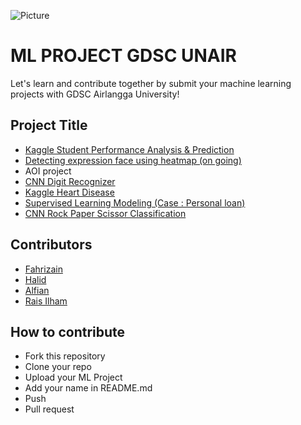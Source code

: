 ![Picture](https://github.com/dscunair/Hacktoberfest/blob/main/DSC%20Universitas%20Airlangga%20Logo%20x1.png)

# ML PROJECT GDSC UNAIR

Let's learn and contribute together by submit your machine learning projects with GDSC Airlangga University!

## Project Title

- <a href="./kaggle-student-performance">Kaggle Student Performance Analysis & Prediction</a>
- <a href="HeatMap/">Detecting expression face using heatmap (on going) </a>
- AOI project
- <a href="./cnn-digit-recognizer">CNN Digit Recognizer</a>
- <a href="./heart-disease">Kaggle Heart Disease</a>
- <a href="./Personal-Loan-(Supervised-Learning)">Supervised Learning Modeling (Case : Personal loan) </a>
- <a href="./dicoding-rockpaperscissor-classification">CNN Rock Paper Scissor Classification</a>

## Contributors

- [Fahrizain](https://github.com/fhrzn)
- [Halid](https://github.com/hmk1337)
- [Alfian](https://github.com/alfianp613)
- [Rais Ilham](https://github.com/raisilhamn)

## How to contribute

- Fork this repository
- Clone your repo
- Upload your ML Project
- Add your name in README.md
- Push
- Pull request
